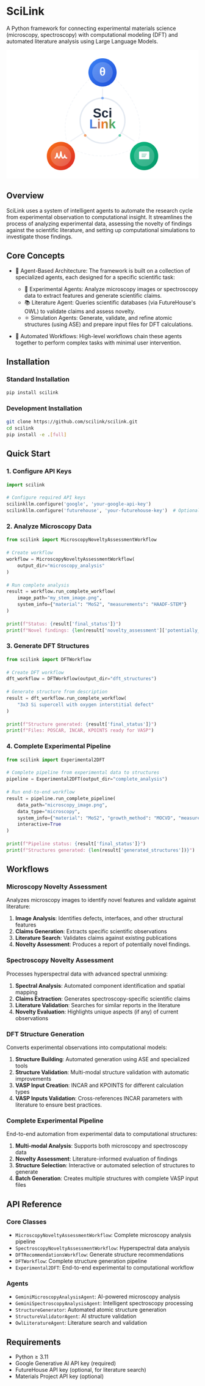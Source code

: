 # SciLink

A Python framework for connecting experimental materials science (microscopy, spectroscopy) with computational modeling (DFT) and automated literature analysis using Large Language Models.

![SciLink Logo](misc/scilink_logo_v2.svg)

## Overview

SciLink uses a system of intelligent agents to automate the research cycle from experimental observation to computational insight. It streamlines the process of analyzing experimental data, assessing the novelty of findings against the scientific literature, and setting up computational simulations to investigate those findings.

## Core Concepts

- 🤖 Agent-Based Architecture: The framework is built on a collection of specialized agents, each designed for a specific scientific task:

   - 🔬 Experimental Agents: Analyze microscopy images or spectroscopy data to extract features and generate scientific claims.
   - 📚 Literature Agent: Queries scientific databases (via FutureHouse's OWL) to validate claims and assess novelty.
   - ⚛️ Simulation Agents: Generate, validate, and refine atomic structures (using ASE) and prepare input files for DFT calculations.

- 🔄 Automated Workflows: High-level workflows chain these agents together to perform complex tasks with minimal user intervention.


## Installation

### Standard Installation
```bash
pip install scilink
```

### Development Installation
```bash
git clone https://github.com/scilink/scilink.git
cd scilink
pip install -e .[full]
```

## Quick Start

### 1. Configure API Keys

```python
import scilink

# Configure required API keys
scilinkllm.configure('google', 'your-google-api-key')
scilinkllm.configure('futurehouse', 'your-futurehouse-key')  # Optional
```

### 2. Analyze Microscopy Data

```python
from scilink import MicroscopyNoveltyAssessmentWorkflow

# Create workflow
workflow = MicroscopyNoveltyAssessmentWorkflow(
    output_dir="microscopy_analysis"
)

# Run complete analysis
result = workflow.run_complete_workflow(
    image_path="my_stem_image.png",
    system_info={"material": "MoS2", "measurements": "HAADF-STEM"}
)

print(f"Status: {result['final_status']}")
print(f"Novel findings: {len(result['novelty_assessment']['potentially_novel'])}")
```

### 3. Generate DFT Structures

```python
from scilink import DFTWorkflow

# Create DFT workflow
dft_workflow = DFTWorkflow(output_dir="dft_structures")

# Generate structure from description
result = dft_workflow.run_complete_workflow(
    "3x3 Si supercell with oxygen interstitial defect"
)

print(f"Structure generated: {result['final_status']}")
print(f"Files: POSCAR, INCAR, KPOINTS ready for VASP")
```

### 4. Complete Experimental Pipeline

```python
from scilink import Experimental2DFT

# Complete pipeline from experimental data to structures
pipeline = Experimental2DFT(output_dir="complete_analysis")

# Run end-to-end workflow
result = pipeline.run_complete_pipeline(
    data_path="microscopy_image.png",
    data_type="microscopy", 
    system_info={"material": "MoS2", "growth_method": "MOCVD", "measurements": "HAADF-STEM"},
    interactive=True
)

print(f"Pipeline status: {result['final_status']}")
print(f"Structures generated: {len(result['generated_structures'])}")
```

## Workflows

### Microscopy Novelty Assessment
Analyzes microscopy images to identify novel features and validate against literature:

1. **Image Analysis**: Identifies defects, interfaces, and other structural features
2. **Claims Generation**: Extracts specific scientific observations
3. **Literature Search**: Validates claims against existing publications
4. **Novelty Assessment**: Produces a report of potentially novel findings.

### Spectroscopy Novelty Assessment  
Processes hyperspectral data with advanced spectral unmixing:

1. **Spectral Analysis**: Automated component identification and spatial mapping
2. **Claims Extraction**: Generates spectroscopy-specific scientific claims
3. **Literature Validation**: Searches for similar reports in the literature
4. **Novelty Evaluation**: Highlights unique aspects (if any) of current observations

### DFT Structure Generation
Converts experimental observations into computational models:

1. **Structure Building**: Automated generation using ASE and specialized tools
2. **Structure Validation**: Multi-modal structure validation with automatic improvements
2. **VASP Input Creation**: INCAR and KPOINTS for different calculation types
3. **VASP Inputs Validation**: Cross-references INCAR parameters with literature to ensure best practices.

### Complete Experimental Pipeline
End-to-end automation from experimental data to computational structures:

1. **Multi-modal Analysis**: Supports both microscopy and spectroscopy data
2. **Novelty Assessment**: Literature-informed evaluation of findings
3. **Structure Selection**: Interactive or automated selection of structures to generate
4. **Batch Generation**: Creates multiple structures with complete VASP input files


## API Reference

### Core Classes

- `MicroscopyNoveltyAssessmentWorkflow`: Complete microscopy analysis pipeline
- `SpectroscopyNoveltyAssessmentWorkflow`: Hyperspectral data analysis
- `DFTRecommendationsWorkflow`: Generate structure recommendations
- `DFTWorkflow`: Complete structure generation pipeline  
- `Experimental2DFT`: End-to-end experimental to computational workflow

### Agents

- `GeminiMicroscopyAnalysisAgent`: AI-powered microscopy analysis
- `GeminiSpectroscopyAnalysisAgent`: Intelligent spectroscopy processing
- `StructureGenerator`: Automated atomic structure generation
- `StructureValidatorAgent`: AI structure validation
- `OwlLiteratureAgent`: Literature search and validation

## Requirements

- Python ≥ 3.11
- Google Generative AI API key (required)
- FutureHouse API key (optional, for literature search)
- Materials Project API key (optional)